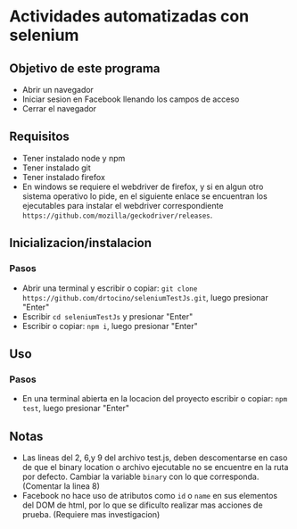 # Actividades automatizadas con selenium
## Objetivo de este programa
- Abrir un navegador
- Iniciar sesion en Facebook llenando los campos de acceso
- Cerrar el navegador
## Requisitos
- Tener instalado node y npm
- Tener instalado git
- Tener instalado firefox
- En windows se requiere el webdriver de firefox, y si en algun otro sistema operativo lo pide, en el siguiente enlace se encuentran los ejecutables para instalar el webdriver correspondiente `https://github.com/mozilla/geckodriver/releases`.
## Inicializacion/instalacion
### Pasos
- Abrir una terminal y escribir o copiar: `git clone https://github.com/drtocino/seleniumTestJs.git`, luego presionar "Enter"
- Escribir `cd seleniumTestJs` y presionar "Enter"
- Escribir o copiar: `npm i`, luego presionar "Enter"
## Uso
### Pasos
- En una terminal abierta en la locacion del proyecto escribir o copiar: `npm test`, luego presionar "Enter"

## Notas
- Las lineas del 2, 6,y 9 del archivo test.js, deben descomentarse en caso de que el binary location o archivo ejecutable no se encuentre en la ruta por defecto. Cambiar la variable `binary` con lo que corresponda. (Comentar la linea 8)
- Facebook no hace uso de atributos como `id` o `name` en sus elementos del DOM de html, por lo que se dificulto realizar mas acciones de prueba. (Requiere mas investigacion)